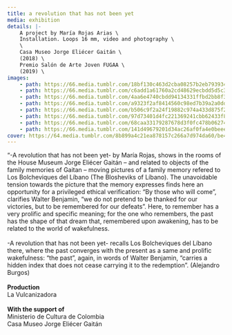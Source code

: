 ```yaml
---
title: a revolution that has not been yet
media: exhibition
details: |-
    A project by María Rojas Arias \
    Installation. Loops 16 mm, video and photography \
    \
    Casa Museo Jorge Eliécer Gaitán \
    (2018) \
    Premio Salón de Arte Joven FUGAA \
    (2019) \
images:
    - path: https://66.media.tumblr.com/18bf130c463d2cba08257b2eb7939347/1a3a8ea977d5c2af-bb/s1280x1920/184a9225f5e9dd32efc978f8c26b88e34440984b.jpg
    - path: https://66.media.tumblr.com/c6add1a61760a2cd48629ecbdd5d5c3b/1a3a8ea977d5c2af-49/s1280x1920/d2f0a0c19ee12071253949af4be56c7bd70931ad.jpg
    - path: https://66.media.tumblr.com/4aa6e4740cbdd94134331ffbd2bb8f38/1a3a8ea977d5c2af-e1/s1280x1920/a01b9269e4792e1acacd71c52708651a5b2944e9.jpg
    - path: https://66.media.tumblr.com/a9323f2af8414560c98ed7b39a2a0ddf/1a3a8ea977d5c2af-4c/s1280x1920/e82dcc0e8edd010e93dd365b9a96aee4ca287156.jpg
    - path: https://66.media.tumblr.com/b506c9f2a24f19882c974a433d875f25/1a3a8ea977d5c2af-04/s1280x1920/50f79ae28fce93a643d7c8b8fb7d8acad87663a2.jpg
    - path: https://66.media.tumblr.com/97d73401d4fc221369241cbb62433f85/1a3a8ea977d5c2af-18/s1280x1920/a5e25a459f1c3148144366ca2fbd1c0b1011d919.jpg
    - path: https://66.media.tumblr.com/68caa33179287678d3f0fc478b062746/1a3a8ea977d5c2af-83/s1280x1920/56cd228dd8bab57ba4e45c88da0a15b02fae4dfb.jpg
    - path: https://66.media.tumblr.com/141d49679201d34ac26af0fa4e0beee0/1a3a8ea977d5c2af-f7/s1280x1920/ae00d0081a2f3e9f79268a34a9433e17fe02d81f.jpg
cover: https://64.media.tumblr.com/8b899a4c21ea878157c266a7d974da60/be4b5533c24e292d-f4/s1280x1920/b985d36a4b33d9dbab3320ce3e9229c5b39c9b0e.png
---
```


“-A revolution that has not been yet- by María Rojas, shows in the rooms of the House Museum Jorge Eliécer Gaitán – and related to objects of the family memories of Gaitan – moving pictures of a family memory refered to Los Bolcheviques del Líbano (The Blosheviks of Líbano). The unavoidable tension towards the picture that the memory expresses finds here an opportunity for a privileged ethical verification: “By those who will come”, clarifies Walter Benjamin, “we do not pretend to be thanked for our victories, but to be remembered for our defeats”. Here, to remember has a very prolific and specific meaning; for the one who remembers, the past has the shape of that dream that, remembered upon awakening, has to be related to the world of wakefulness.
<br>
<br>
-A revolution that has not been yet- recalls Los Bolcheviques del Líbano there, where the past converges with the present as a same and prolific wakefulness: “the past”, again, in words of Walter Benjamin, “carries a hidden index that does not cease carrying it to the redemption”. (Alejandro Burgos)
<br>
<br>
**Production**<br>
La Vulcanizadora
<br>
<br>
**With the support of**<br>
Ministerio de Cultura de Colombia<br>
Casa Museo Jorge Eliécer Gaitán
